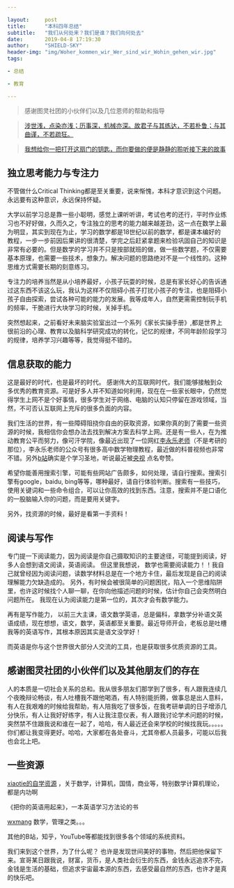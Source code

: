 ```yaml
---

layout:     post
title:      "本科四年总结"
subtitle:   "我们从何处来？我们是谁？我们向何处去"
date:       2019-04-8 17:19:30
author:     "SHIELD-SKY"
header-img: "img/Woher_kommen_wir_Wer_sind_wir_Wohin_gehen_wir.jpg"
tags:

- 总结

- 教育

---
```


> 感谢图灵社团的小伙伴们以及几位恩师的帮助和指导

> [涉世浅，点染亦浅；历事深，机械亦深。故君子与其练达，不若朴鲁；与其曲谨，不若疏狂。](https://zhuanlan.zhihu.com/p/43681497)

> [我想给你一把打开这扇门的钥匙，而你要做的便是静静的聆听接下来的故事](https://www.freebuf.com/articles/neopoints/190895.html)



## 独立思考能力与专注力

 不管做什么Critical Thinking都是至关重要，说来惭愧，本科才意识到这个问题。永远要有这种意识，永远保持怀疑。

大学以前学习总是靠一些小聪明，感觉上课听听讲，考试也考的还行，平时作业练习也不好好做，久而久之，专注独立的思考的能力越来越差劲，这一点在数学上最为明显，其实到现在为止，学习的数学都是18世纪以前的数学，都是课本编好的教程，一步一步前因后果讲的很清楚，学完之后赶紧拿题来检验巩固自己的知识是非常有必要的。但是数学的学习并不只是按部就班的做，做一些数学题，不仅需要基本原理，也需要一些技术，想象力。解决问题的思路绝对不是一个线性的。这种思维方式需要长期的刻意练习。

专注力的培养当然是从小培养最好，小孩子玩耍的时候，总是有家长好心的告诉通过这东西不该这么玩，我认为这样不仅阻碍小孩子打扰小孩子的专注，也是阻碍小孩子自由探索，尝试各种可能的能力的发展。我等成年人，自然更需需控制玩手机的频率，干脆进行大块学习的时候，关掉手机。

突然想起来，之前看好未来脑实验室出过一个系列《家长实操手册》,都是世界上很前沿的心理、教育以及脑科学研究成功的转化，记忆的规律，不同年龄阶段学习的规律，培养学习兴趣等等，我觉得挺不错的。

## 信息获取的能力

这是最好的时代，也是最坏的时代。 感谢伟大的互联网时代，我们能够接触到众多优秀的教育资源。可是好多人并不知道如何利用，现在在一些家长眼中，仍然觉得学生上网不是个好事情，很多学生对于网络、电脑的认知只停留在游戏领域，当然，不可否认互联网上充斥的很多负面的内容。

我们生活的世界，有一些障碍阻挠你自由的获取资源，如果你真的到了需要一些资源的时候，我相信你会想办法去找到解决方案去科学上网。还是有一些人，在为推动教育公平而努力，像可汗学院，像最近出现了一位网红[李永乐老师](https://space.bilibili.com/9458053?from=search&seid=4763347557942525442)（不是考研的那位），李永乐老师的公众号有很多高中数学物理教程，最近做的科普视频也非常不错。另外[b站](https://www.bilibili.com)确实是个学习圣地，听说最近被[央视](http://news.cctv.com/2019/04/17/ARTIkdxgldxCuSmVdTOimrAw190417.shtml) 点名夸赞。

希望你能善用搜索引擎，可能有些网站广告颇多，如何处理，请自行搜索。搜索引擎有google，baidu, bing等等，哪种最好，请自行体验判断。搜索有一些技巧，使用关键词和一些命令组合，可以让你高效的找到东西。注意，搜索并不是口语化的一股脑输入你的问题，而是要用关键字。

另外，找资源的时候，最好是看第一手资料！

## 阅读与写作

专门提一下阅读能力，因为阅读是你自己摄取知识的主要途径，可能提到阅读，好多人会想到语文阅读，英语阅读。 但这里我想说， 数学也需要阅读能力！！我自己就曾经因为阅读问题，读数学材料总是在一个地方卡住，最后发现是自己的阅读理解能力欠缺造成的。 另外，有时候会被很简单的问题困扰，陷入一个思维陷阱里，也许这时候找个人聊一聊，在你向他描述问题的时候，估计你自己会突然明白问题所在。 我现在认为阅读能力是第一位的，其次才会有数学能力。 

再有是写作能力， 以前三大主课，语文数学英语，总是偏科，拿数学分补语文英语成绩，现在想想，语文，数学，英语都至关重要。最近导师开会，老板总是吐槽我等的英语写作，其根本原因其实是语文没学好！

而英语是你与这个世界很大部分人交流的工具，也是获取很多优质资源的工具。



## 感谢图灵社团的小伙伴们以及其他朋友们的存在

人的本质是一切社会关系的总和。我从很多朋友们那学到了很多，有人跟我连续几个夜晚辩论畅谈，有人吐槽我不跟他喝酒，有人特别能折腾，做事总是出人意料，有人在我艰难的时候给我帮助，有人陪我吃了很多饭，在我考研单调的日子增添几分快乐，有人让我好好练字，有人让我注意仪表，有人跟我讨论学术问题的时候，突然禁不住跟我说和谁在一起了，哈哈，有人最近还会来学校的时候找我玩。。。。。你们都让我变得更好。哈哈，大家都在各处奋斗，尤其帝都人员最多，可能以后我也会北上吧。

## 一些资源

[xiaotie的自学资源](http://www.cnblogs.com/xiaotie/archive/2010/04/23/1718997.html) ，关于数学，计算机，国情，商业等，特别数学计算机理论，都是内功啊

《把你的英语用起来》，一本英语学习方法论的书

[wxmang](https://www.douban.com/group/topic/95782120/)  数学，管理之类。。。

 其他的B站，知乎，YouTube等都能找到很多各个领域的系统资料。





我们来到这个世界，为了什么呢？ 也许是发现世间美好的事物，然后把他保留下来。宣哥某日跟我说，财富，货币，是人类社会衍生的东西，金钱永远追求不完，金钱是生活的基础，但追求宇宙最本源的东西，去感受最自然的东西，也许才是真的快乐吧。